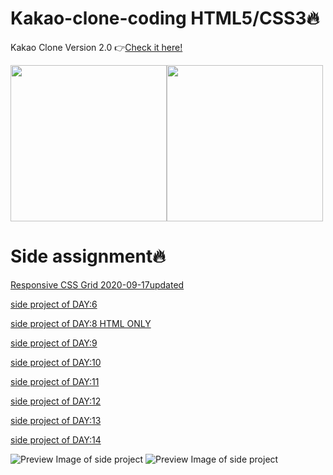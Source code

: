 # Kakao-clone-coding HTML5/CSS3🔥
 Kakao Clone Version 2.0
 👉[Check it here!](https://huiwon-rho.github.io/kakao-clone-2.0/)
 
<img src="https://github.com/HUIWON-RHO/kakao-clone-2.0/blob/master/images/preview1.JPG" width="250"><img src="https://github.com/HUIWON-RHO/kakao-clone-2.0/blob/master/images/preview2.JPG" width="250">

# Side assignment🔥
[Responsive CSS Grid 2020-09-17updated](https://bluprint-3.huiwonrho.repl.co/)

[side project of DAY:6](https://codesandbox.io/s/blueprint-qdtg9)

[side project of DAY:8 HTML ONLY](https://codesandbox.io/s/blueprint-jxobq)

[side project of DAY:9](https://codesandbox.io/s/blueprint-d70b5)

[side project of DAY:10](https://codesandbox.io/s/blueprint-mie9l)

[side project of DAY:11](https://codesandbox.io/s/blueprint-wzvsl)

[side project of DAY:12](https://codesandbox.io/s/blueprint-gnt6y)

[side project of DAY:13](https://codesandbox.io/s/blueprint-b5p1y)

[side project of DAY:14](https://codesandbox.io/s/blueprint-2zdmk)

![Preview Image of side project](https://github.com/HUIWON-RHO/kakao-clone-2.0/blob/master/images/day14-4.JPG)
![Preview Image of side project](https://github.com/HUIWON-RHO/kakao-clone-2.0/blob/master/images/day14-3.JPG)

